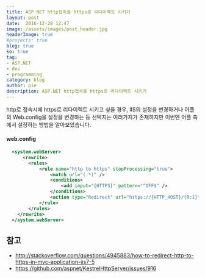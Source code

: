 ```yaml
---
title: ASP.NET http접속을 https로 리다이렉트 시키기
layout: post
date:  2016-12-28 12:47
image: /assets/images/post_header.jpg
headerImage: true
#projects: true
blog: true
ko: true
tag:
- ASP.NET
- dev
- programming
category: blog
author: pie
description: ASP.NET http접속을 https로 리다이렉트 시키기
---
```


http로 접속시에 https로 리다이렉트 시키고 싶을 경우, IIS의 설정을 변경하거나 어플의 Web.config을 설정을 변경하는 등 선택지는 여러가지가 존재하지만 이번엔 어플 측에서 설정하는 방법을 알아보았습니다.

#### web.config
```xml
  <system.webServer>
      <rewrite>
        <rules>
            <rule name="http to https" stopProcessing="true">
                <match url="(.*)" />
                <conditions>
                    <add input="{HTTPS}" pattern="^OFF$" />
                </conditions>
                <action type="Redirect" url="https://{HTTP_HOST}/{R:1}" redirectType="SeeOther" />
            </rule>
        </rules>
    </rewrite>
  </system.webServer>
```

## 참고
- http://stackoverflow.com/questions/4945883/how-to-redirect-http-to-https-in-mvc-application-iis7-5
- https://github.com/aspnet/KestrelHttpServer/issues/916
